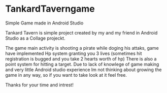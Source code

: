 # TankardTaverngame
Simple Game made in Android Studio

Tankard Tavern is simple project created by my and my friend in Android Studio as a Collage projeckt.

The game main activity is shooting a pirate while doging his attaks, game have implemented Hp system granting you 3 lives 
(sometimes hit registration is bugged and you take 2 hearts worth of hp)
There is also a point system for hitting a target.
Due to lack of knowlege of game making and very little Android studio experience Im not thinking about growing the game in any way, so if you want to take look at it feel free.

Thanks for your time and intrest!
